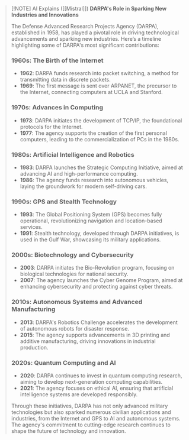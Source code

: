
> [!NOTE] AI Explains ([[Mistral]])
> **DARPA's Role in Sparking New Industries and Innovations**
> 
> The Defense Advanced Research Projects Agency (DARPA), established in 1958, has played a pivotal role in driving technological advancements and sparking new industries. Here’s a timeline highlighting some of DARPA's most significant contributions:
> 
> ### **1960s: The Birth of the Internet**
> 
> - **1962**: DARPA funds research into packet switching, a method for transmitting data in discrete packets.
> - **1969**: The first message is sent over ARPANET, the precursor to the Internet, connecting computers at UCLA and Stanford.
> 
> ### **1970s: Advances in Computing**
> 
> - **1973**: DARPA initiates the development of TCP/IP, the foundational protocols for the Internet.
> - **1977**: The agency supports the creation of the first personal computers, leading to the commercialization of PCs in the 1980s.
> 
> ### **1980s: Artificial Intelligence and Robotics**
> 
> - **1983**: DARPA launches the Strategic Computing Initiative, aimed at advancing AI and high-performance computing.
> - **1986**: The agency funds research into autonomous vehicles, laying the groundwork for modern self-driving cars.
> 
> ### **1990s: GPS and Stealth Technology**
> 
> - **1993**: The Global Positioning System (GPS) becomes fully operational, revolutionizing navigation and location-based services.
> - **1991**: Stealth technology, developed through DARPA initiatives, is used in the Gulf War, showcasing its military applications.
> 
> ### **2000s: Biotechnology and Cybersecurity**
> 
> - **2003**: DARPA initiates the Bio-Revolution program, focusing on biological technologies for national security.
> - **2007**: The agency launches the Cyber Genome Program, aimed at enhancing cybersecurity and protecting against cyber threats.
> 
> ### **2010s: Autonomous Systems and Advanced Manufacturing**
> 
> - **2013**: DARPA's Robotics Challenge accelerates the development of autonomous robots for disaster response.
> - **2015**: The agency supports advancements in 3D printing and additive manufacturing, driving innovations in industrial production.
> 
> ### **2020s: Quantum Computing and AI**
> 
> - **2020**: DARPA continues to invest in quantum computing research, aiming to develop next-generation computing capabilities.
> - **2021**: The agency focuses on ethical AI, ensuring that artificial intelligence systems are developed responsibly.
> 
> Through these initiatives, DARPA has not only advanced military technologies but also sparked numerous civilian applications and industries, from the Internet and GPS to AI and autonomous systems. The agency's commitment to cutting-edge research continues to shape the future of technology and innovation.